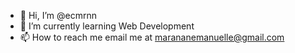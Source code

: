 - 👋 Hi, I’m @ecmrnn
- 🌱 I’m currently learning Web Development
- 📫 How to reach me email me at marananemanuelle@gmail.com

<!---
ecmrnn/ecmrnn is a ✨ special ✨ repository because its `README.md` (this file) appears on your GitHub profile.
You can click the Preview link to take a look at your changes.
--->
